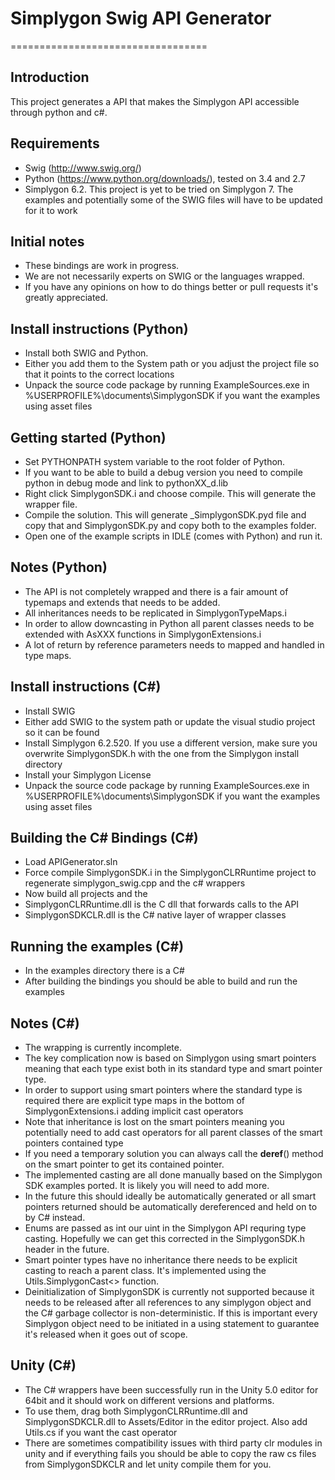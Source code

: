# Simplygon Swig API Generator
==================================

## Introduction
This project generates a API that makes the Simplygon API accessible through python and c#.

## Requirements
- Swig (http://www.swig.org/)
- Python (https://www.python.org/downloads/), tested on 3.4 and 2.7
- Simplygon 6.2. This project is yet to be tried on Simplygon 7. The examples and potentially some of the SWIG files will have to be updated for it to work

## Initial notes
- These bindings are work in progress.
- We are not necessarily experts on SWIG or the languages wrapped.
- If you have any opinions on how to do things better or pull requests it's greatly appreciated.

## Install instructions (Python)
- Install both SWIG and Python.
- Either you add them to the System path or you adjust the project file so that it points to the correct locations
- Unpack the source code package by running ExampleSources.exe in %USERPROFILE%\documents\SimplygonSDK if you want the examples using asset files

## Getting started (Python)
- Set PYTHONPATH system variable to the root folder of Python.
- If you want to be able to build a debug version you need to compile python in debug mode and link to pythonXX_d.lib
- Right click SimplygonSDK.i and choose compile. This will generate the wrapper file.
- Compile the solution. This will generate _SimplygonSDK.pyd file and copy that and SimplygonSDK.py and copy both to the examples folder.
- Open one of the example scripts in IDLE (comes with Python) and run it.

## Notes (Python)
- The API is not completely wrapped and there is a fair amount of typemaps and extends that needs to be added.
- All inheritances needs to be replicated in SimplygonTypeMaps.i
- In order to allow downcasting in Python all parent classes needs to be extended with AsXXX functions in SimplygonExtensions.i
- A lot of return by reference parameters needs to mapped and handled in type maps.

## Install instructions (C#)
- Install SWIG
- Either add SWIG to the system path or update the visual studio project so it can be found
- Install Simplygon 6.2.520. If you use a different version, make sure you overwrite SimplygonSDK.h with the one from the Simplygon install directory
- Install your Simplygon License
- Unpack the source code package by running ExampleSources.exe in %USERPROFILE%\documents\SimplygonSDK if you want the examples using asset files

## Building the C# Bindings (C#)
- Load APIGenerator.sln
- Force compile SimplygonSDK.i in the SimplygonCLRRuntime project to regenerate simplygon_swig.cpp and the c# wrappers
- Now build all projects and the
- SimplygonCLRRuntime.dll is the C dll that forwards calls to the API
- SimplygonSDKCLR.dll is the C# native layer of wrapper classes

## Running the examples (C#)
- In the examples directory there is a C# 
- After building the bindings you should be able to build and run the examples

## Notes (C#)
- The wrapping is currently incomplete.
- The key complication now is based on Simplygon using smart pointers meaning that each type exist both in its standard type and smart pointer type.
- In order to support using smart pointers where the standard type is required there are explicit type maps in the bottom of SimplygonExtensions.i adding implicit cast operators
- Note that inheritance is lost on the smart pointers meaning you potentially need to add cast operators for all parent classes of the smart pointers contained type
- If you need a temporary solution you can always call the __deref__() method on the smart pointer to get its contained pointer.
- The implemented casting are all done manually based on the Simplygon SDK examples ported. It is likely you will need to add more.
- In the future this should ideally be automatically generated or all smart pointers returned should be automatically dereferenced and held on to by C# instead.
- Enums are passed as int our uint in the Simplygon API requring type casting. Hopefully we can get this corrected in the SimplygonSDK.h header in the future.
- Smart pointer types have no inheritance there needs to be explicit casting to reach a parent class. It's implemented using the Utils.SimplygonCast<> function.
- Deinitialization of SimplygonSDK is currently not supported because it needs to be released after all references to any simplygon object and the C# garbage collector is non-deterministic. If this is important every Simplygon object need to be initiated in a using statement to guarantee it's released when it goes out of scope.

## Unity (C#)
- The C# wrappers have been successfully run in the Unity 5.0 editor for 64bit and it should work on different versions and platforms.
- To use them, drag both SimplygonCLRRuntime.dll and SimplygonSDKCLR.dll to Assets/Editor in the editor project. Also add Utils.cs if you want the cast operator
- There are sometimes compatibility issues with third party clr modules in unity and if everything fails you should be able to copy the raw cs files from SimplygonSDKCLR and let unity compile them for you.



